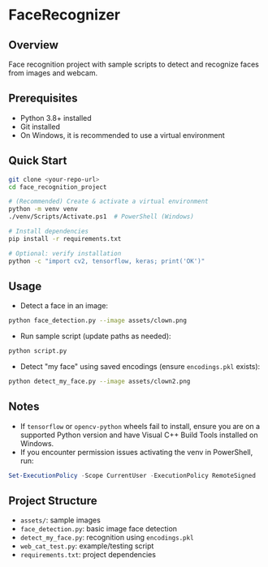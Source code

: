 # FaceRecognizer

## Overview
Face recognition project with sample scripts to detect and recognize faces from images and webcam.

## Prerequisites
- Python 3.8+ installed
- Git installed
- On Windows, it is recommended to use a virtual environment

## Quick Start
```bash
git clone <your-repo-url>
cd face_recognition_project

# (Recommended) Create & activate a virtual environment
python -m venv venv
./venv/Scripts/Activate.ps1  # PowerShell (Windows)

# Install dependencies
pip install -r requirements.txt

# Optional: verify installation
python -c "import cv2, tensorflow, keras; print('OK')"
```

## Usage
- Detect a face in an image:
```bash
python face_detection.py --image assets/clown.png
```

- Run sample script (update paths as needed):
```bash
python script.py
```

- Detect "my face" using saved encodings (ensure `encodings.pkl` exists):
```bash
python detect_my_face.py --image assets/clown2.png
```

## Notes
- If `tensorflow` or `opencv-python` wheels fail to install, ensure you are on a supported Python version and have Visual C++ Build Tools installed on Windows.
- If you encounter permission issues activating the venv in PowerShell, run:
```powershell
Set-ExecutionPolicy -Scope CurrentUser -ExecutionPolicy RemoteSigned
```

## Project Structure
- `assets/`: sample images
- `face_detection.py`: basic image face detection
- `detect_my_face.py`: recognition using `encodings.pkl`
- `web_cat_test.py`: example/testing script
- `requirements.txt`: project dependencies
